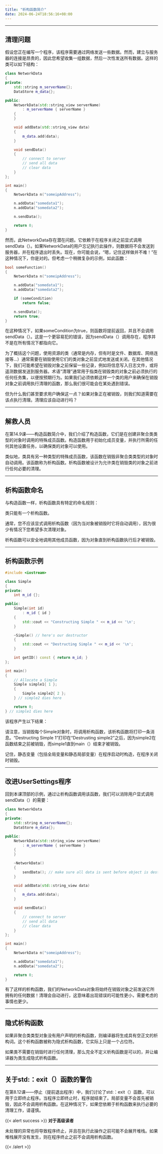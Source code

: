 ```yaml
---
title: "析构函数简介"
date: 2024-06-24T18:56:16+08:00
---
```


***
## 清理问题

假设您正在编写一个程序，该程序需要通过网络发送一些数据。然而，建立与服务器的连接是昂贵的，因此您希望收集一组数据，然后一次性发送所有数据。这样的类可以如下结构：

```C++
class NetworkData
{
private:
    std::string m_serverName{};
    DataStore m_data{};

public:
	NetworkData(std::string_view serverName)
		: m_serverName { serverName }
	{
	}

	void addData(std::string_view data)
	{
		m_data.add(data);
	}

	void sendData()
	{
		// connect to server
		// send all data
		// clear data
	}
};

int main()
{
    NetworkData n("someipAddress");

    n.addData("somedata1");
    n.addData("somedata2");

    n.sendData();

    return 0;
}
```

然而，此NetworkData存在潜在问题。它依赖于在程序关闭之前显式调用sendData（）。如果NetworkData的用户忘记执行此操作，则数据将不会发送到服务器，并在程序退出时丢失。现在，你可能会说，“嗯，记住这样做并不难！”在这种情况下，你是对的。但考虑一个稍微复杂的示例，如此函数：

```C++
bool someFunction()
{
    NetworkData n("someipAddress");

    n.addData("somedata1");
    n.addData("somedata2");

    if (someCondition)
        return false;

    n.sendData();
    return true;
}
```

在这种情况下，如果someCondition为true，则函数将提前返回，并且不会调用sendData（）。这是一个更容易犯的错误，因为sendData（）调用存在，程序并不是在所有情况下都指向它。

为了概括这个问题，使用资源的类（通常是内存，但有时是文件、数据库、网络连接等…）通常需要在销毁使用它们的类对象之前显式地发送或关闭。在其他情况下，我们可能希望在销毁对象之前保留一些记录，例如将信息写入日志文件，或将遥测数据发送到服务器。术语“清理”通常用于指类在销毁类的对象之前必须执行的任何任务集，以便按预期行为。如果我们必须依赖这样一个类的用户来确保在销毁对象之前调用执行清理的函数，那么我们很可能会在某处遇到错误。

但为什么我们甚至要求用户确保这一点？如果对象正在被销毁，则我们知道需要在该点执行清理。清理应该自动进行吗？

***
## 解救人员

在第14.9课——构造函数简介中，我们介绍了构造函数，它们是在创建非聚合类类型的对象时调用的特殊成员函数。构造函数用于初始化成员变量，并执行所需的任何其他设置任务，以确保类的对象可以使用。

类似地，类具有另一种类型的特殊成员函数，该函数在销毁非聚合类类型的对象时自动调用。该函数称为析构函数。析构函数被设计为允许类在销毁类的对象之前进行任何必要的清理。

***
## 析构函数命名

与构造函数一样，析构函数具有特定的命名规则：

类只能有一个析构函数。

通常，您不应该显式调用析构函数（因为当对象被销毁时它将自动调用），因为很少有情况下您希望多次清理对象。

析构函数可以安全地调用其他成员函数，因为对象直到析构函数执行后才被销毁。

***
## 析构函数示例

```C++
#include <iostream>

class Simple
{
private:
    int m_id {};

public:
    Simple(int id)
        : m_id { id }
    {
        std::cout << "Constructing Simple " << m_id << '\n';
    }

    ~Simple() // here's our destructor
    {
        std::cout << "Destructing Simple " << m_id << '\n';
    }

    int getID() const { return m_id; }
};

int main()
{
    // Allocate a Simple
    Simple simple1{ 1 };
    {
        Simple simple2{ 2 };
    } // simple2 dies here

    return 0;
} // simple1 dies here
```

该程序产生以下结果：

请注意，当销毁每个Simple对象时，将调用析构函数，该析构函数将打印一条消息。“Destructing Simple 1”打印在“Destrusting simple2”之后，因为simple2在函数结束之前被销毁，而simple1直到main（）结束才被销毁。

记住，静态变量（包括全局变量和静态局部变量）在程序启动时构造，在程序关闭时销毁。

***
## 改进UserSettings程序

回到本课顶部的示例，通过让析构函数调用该函数，我们可以消除用户显式调用sendData（）的需要：

```C++
class NetworkData
{
private:
    std::string m_serverName{};
    DataStore m_data{};

public:
	NetworkData(std::string_view serverName)
		: m_serverName { serverName }
	{
	}

	~NetworkData()
	{
		sendData(); // make sure all data is sent before object is destroyed
	}

	void addData(std::string_view data)
	{
		m_data.add(data);
	}

	void sendData()
	{
		// connect to server
		// send all data
		// clear data
	}
};

int main()
{
    NetworkData n("someipAddress");

    n.addData("somedata1");
    n.addData("somedata2");

    return 0;
}
```

有了这样的析构函数，我们的NetworkData对象将始终在销毁对象之前发送它所拥有的任何数据！清理会自动进行，这意味着出现错误的可能性更小，需要考虑的事情也更少。

***
## 隐式析构函数

如果非聚合类类型对象没有用户声明的析构函数，则编译器将生成具有空正文的析构词。这个析构函数被称为隐式析构函数，它实际上只是一个占位符。

如果类不需要在销毁时进行任何清理，那么完全不定义析构函数是可以的，并让编译器为类生成隐式析构函数。

***
## 关于std:：exit（）函数的警告

在第8.12课——停止（提前退出程序）中，我们讨论了std:：exit（）函数，可以用于立即终止程序。当程序立即终止时，程序就结束了。局部变量不会首先被销毁，因此不会调用析构函数。在这种情况下，如果您依赖于析构函数来执行必要的清理工作，请谨慎。

{{< alert success >}}
**对于高级读者**

未处理的异常也将导致程序终止，并且在执行此操作之前可能不会展开堆栈。如果堆栈展开没有发生，则在程序终止之前不会调用析构函数。

{{< /alert >}}

